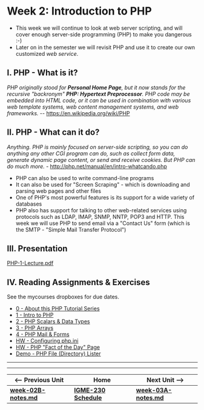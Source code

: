 # Week 2: Introduction to PHP
- This week we will continue to look at web server scripting, and will cover enough server-side programming (PHP) to make you dangerous :-)
- Later on in the semester we will revisit PHP and use it to create our own customized *web service*.

## I. PHP - What is it?
*PHP originally stood for **Personal Home Page**, but it now stands for the recursive "backronym" **PHP: Hypertext Preprocessor**. PHP code may be embedded into HTML code, or it can be used in combination with various web template systems, web content management systems, and web frameworks.* -- https://en.wikipedia.org/wiki/PHP

## II. PHP - What can it do?
*Anything. PHP is mainly focused on server-side scripting, so you can do anything any other CGI program can do, such as collect form data, generate dynamic page content, or send and receive cookies. But PHP can do much more.* - http://php.net/manual/en/intro-whatcando.php

- PHP can also be used to write command-line programs
- It can also be used for "Screen Scraping" - which is downloading and parsing web pages and other files
- One of PHP's most powerful features is its support for a wide variety of databases
- PHP also has support for talking to other web-related services using protocols such as LDAP, IMAP, SNMP, NNTP, POP3 and HTTP. This week we will use PHP to send email via a "Contact Us" form (which is the SMTP - "Simple Mail Transfer Protocol")

## III. Presentation

[PHP-1-Lecture.pdf](../presentations/PHP-1-Lecture.pdf)
  
## IV. Reading Assignments & Exercises
See the mycourses dropboxes for due dates.

- [0 - About this PHP Tutorial Series](../notes/php-0.md)
- [1 - Intro to PHP](../notes/php-1.md)
- [2 - PHP Scalars & Data Types](../notes/php-2.md)
- [3 - PHP Arrays](../notes/php-3.md)
- [4 - PHP Mail & Forms](../notes/php-4.md)
- [HW - Configuring php.ini](../notes/HW-php-ini.md)
- [HW - PHP "Fact of the Day" Page](../notes/HW-php-fact-of-the-day.md)
- [Demo - PHP File (Directory) Lister](../notes/HW-php-file-lister.md)


<hr><hr>

| <-- Previous Unit | Home | Next Unit -->
| --- | --- | --- 
| [**week-02B-notes.md**](week-02B-notes.md)     |  [**IGME-230 Schedule**](../schedule.md) | [**week-03A-notes.md**](week-03A-notes.md)

